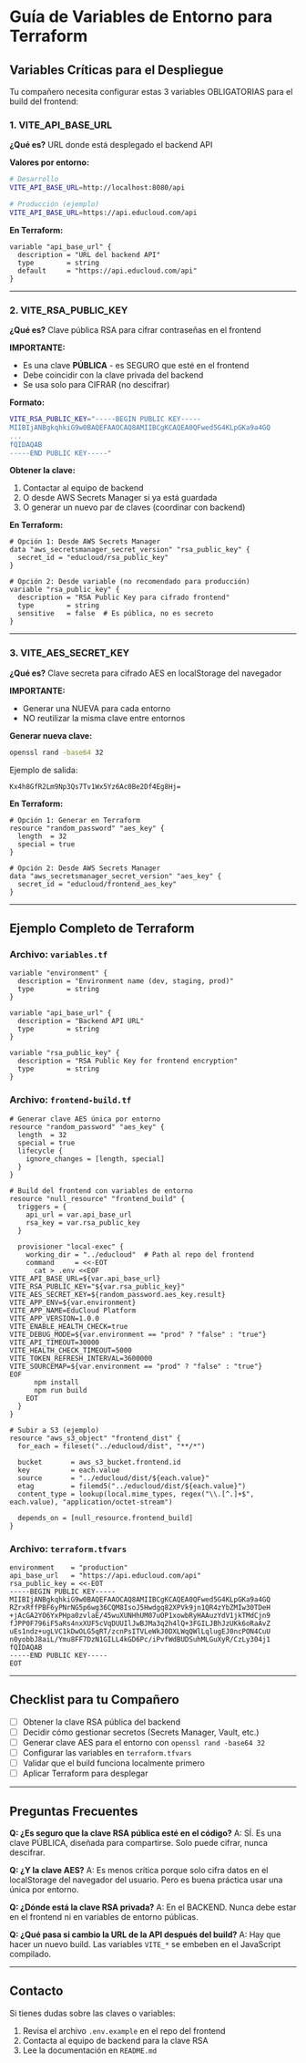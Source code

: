 # Guía de Variables de Entorno para Terraform

## Variables Críticas para el Despliegue

Tu compañero necesita configurar estas 3 variables OBLIGATORIAS para el build del frontend:

### 1. VITE_API_BASE_URL
**¿Qué es?** URL donde está desplegado el backend API

**Valores por entorno:**
```bash
# Desarrollo
VITE_API_BASE_URL=http://localhost:8080/api

# Producción (ejemplo)
VITE_API_BASE_URL=https://api.educloud.com/api
```

**En Terraform:**
```hcl
variable "api_base_url" {
  description = "URL del backend API"
  type        = string
  default     = "https://api.educloud.com/api"
}
```

---

### 2. VITE_RSA_PUBLIC_KEY
**¿Qué es?** Clave pública RSA para cifrar contraseñas en el frontend

**IMPORTANTE:**
- Es una clave **PÚBLICA** - es SEGURO que esté en el frontend
- Debe coincidir con la clave privada del backend
- Se usa solo para CIFRAR (no descifrar)

**Formato:**
```bash
VITE_RSA_PUBLIC_KEY="-----BEGIN PUBLIC KEY-----
MIIBIjANBgkqhkiG9w0BAQEFAAOCAQ8AMIIBCgKCAQEA0QFwed5G4KLpGKa9a4GQ
...
fQIDAQAB
-----END PUBLIC KEY-----"
```

**Obtener la clave:**
1. Contactar al equipo de backend
2. O desde AWS Secrets Manager si ya está guardada
3. O generar un nuevo par de claves (coordinar con backend)

**En Terraform:**
```hcl
# Opción 1: Desde AWS Secrets Manager
data "aws_secretsmanager_secret_version" "rsa_public_key" {
  secret_id = "educloud/rsa_public_key"
}

# Opción 2: Desde variable (no recomendado para producción)
variable "rsa_public_key" {
  description = "RSA Public Key para cifrado frontend"
  type        = string
  sensitive   = false  # Es pública, no es secreto
}
```

---

### 3. VITE_AES_SECRET_KEY
**¿Qué es?** Clave secreta para cifrado AES en localStorage del navegador

**IMPORTANTE:**
- Generar una NUEVA para cada entorno
- NO reutilizar la misma clave entre entornos

**Generar nueva clave:**
```bash
openssl rand -base64 32
```

Ejemplo de salida:
```
Kx4h8GfR2Lm9Np3Qs7Tv1Wx5Yz6Ac0Be2Df4Eg8Hj=
```

**En Terraform:**
```hcl
# Opción 1: Generar en Terraform
resource "random_password" "aes_key" {
  length  = 32
  special = true
}

# Opción 2: Desde AWS Secrets Manager
data "aws_secretsmanager_secret_version" "aes_key" {
  secret_id = "educloud/frontend_aes_key"
}
```

---

## Ejemplo Completo de Terraform

### Archivo: `variables.tf`
```hcl
variable "environment" {
  description = "Environment name (dev, staging, prod)"
  type        = string
}

variable "api_base_url" {
  description = "Backend API URL"
  type        = string
}

variable "rsa_public_key" {
  description = "RSA Public Key for frontend encryption"
  type        = string
}
```

### Archivo: `frontend-build.tf`
```hcl
# Generar clave AES única por entorno
resource "random_password" "aes_key" {
  length  = 32
  special = true
  lifecycle {
    ignore_changes = [length, special]
  }
}

# Build del frontend con variables de entorno
resource "null_resource" "frontend_build" {
  triggers = {
    api_url = var.api_base_url
    rsa_key = var.rsa_public_key
  }

  provisioner "local-exec" {
    working_dir = "../educloud"  # Path al repo del frontend
    command     = <<-EOT
      cat > .env <<EOF
VITE_API_BASE_URL=${var.api_base_url}
VITE_RSA_PUBLIC_KEY="${var.rsa_public_key}"
VITE_AES_SECRET_KEY=${random_password.aes_key.result}
VITE_APP_ENV=${var.environment}
VITE_APP_NAME=EduCloud Platform
VITE_APP_VERSION=1.0.0
VITE_ENABLE_HEALTH_CHECK=true
VITE_DEBUG_MODE=${var.environment == "prod" ? "false" : "true"}
VITE_API_TIMEOUT=30000
VITE_HEALTH_CHECK_TIMEOUT=5000
VITE_TOKEN_REFRESH_INTERVAL=3600000
VITE_SOURCEMAP=${var.environment == "prod" ? "false" : "true"}
EOF
      npm install
      npm run build
    EOT
  }
}

# Subir a S3 (ejemplo)
resource "aws_s3_object" "frontend_dist" {
  for_each = fileset("../educloud/dist", "**/*")

  bucket       = aws_s3_bucket.frontend.id
  key          = each.value
  source       = "../educloud/dist/${each.value}"
  etag         = filemd5("../educloud/dist/${each.value}")
  content_type = lookup(local.mime_types, regex("\\.[^.]+$", each.value), "application/octet-stream")

  depends_on = [null_resource.frontend_build]
}
```

### Archivo: `terraform.tfvars`
```hcl
environment    = "production"
api_base_url   = "https://api.educloud.com/api"
rsa_public_key = <<-EOT
-----BEGIN PUBLIC KEY-----
MIIBIjANBgkqhkiG9w0BAQEFAAOCAQ8AMIIBCgKCAQEA0QFwed5G4KLpGKa9a4GQ
RZrxRffPBF6yPNrNG5p6wg36CQM8IsoJ5Hwdgq82XPVk9jn1QR4zYbZMIw30TDeH
+jAcGA2YO6YxPHpa0zvlaE/45wuXUNHhUM07uOP1xowbRyHAAuzYdV1jkTMdCjn9
fJPP0F796iF5aRs4nxXUF5cVqDUUIlJwBJMa3q2h4lQ+3FGILJBhJzUKk6oRaAvZ
uEs1ndz+ugLVC1kDwOLG5qRT/zcnPsITVLeWkJ0DXLWqQWlLqlugEJ0ncPON4CuU
n0yobbJ8aiL/Ymu8FF7DzN1GILL4kGD6Pc/iPvfWdBUDSuhMLGuXyR/CzLy304j1
fQIDAQAB
-----END PUBLIC KEY-----
EOT
```

---

## Checklist para tu Compañero

- [ ] Obtener la clave RSA pública del backend
- [ ] Decidir cómo gestionar secretos (Secrets Manager, Vault, etc.)
- [ ] Generar clave AES para el entorno con `openssl rand -base64 32`
- [ ] Configurar las variables en `terraform.tfvars`
- [ ] Validar que el build funciona localmente primero
- [ ] Aplicar Terraform para desplegar

---

## Preguntas Frecuentes

**Q: ¿Es seguro que la clave RSA pública esté en el código?**
A: SÍ. Es una clave PÚBLICA, diseñada para compartirse. Solo puede cifrar, nunca descifrar.

**Q: ¿Y la clave AES?**
A: Es menos crítica porque solo cifra datos en el localStorage del navegador del usuario. Pero es buena práctica usar una única por entorno.

**Q: ¿Dónde está la clave RSA privada?**
A: En el BACKEND. Nunca debe estar en el frontend ni en variables de entorno públicas.

**Q: ¿Qué pasa si cambio la URL de la API después del build?**
A: Hay que hacer un nuevo build. Las variables `VITE_*` se embeben en el JavaScript compilado.

---

## Contacto

Si tienes dudas sobre las claves o variables:
1. Revisa el archivo `.env.example` en el repo del frontend
2. Contacta al equipo de backend para la clave RSA
3. Lee la documentación en `README.md`
